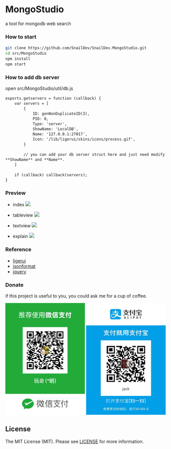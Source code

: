 # MongoStudio
a tool for mongodb web search

### How to start
```bash
git clone https://github.com/SnailDev/SnailDev.MongoStudio.git
cd src/MongoStudio
npm install
npm start
```

### How to add db server
open src/MongoStudio/util/db.js

```node
exports.getservers = function (callback) {
    var servers = [
        {
            ID: genNonDuplicateID(3),
            PID: 0,
            Type: 'server',
            ShowName: 'LocalDB',
            Name: '127.0.0.1:27017',
            Icon: '/lib/ligerui/skins/icons/process.gif',
        }

        // you can add your db server struct here and just need modify **ShowName** and **Name**.
    ]

    if (callback) callback(servers);
}
```

### Preview
- index
![](images/home.jpg)

- tableview
![](images/tableview.jpg)

- textview
![](images/textview.jpg)

- explain
![](images/explain.jpg)

### Reference
- [ligerui](http://www.ligerui.com/)
- [jsonformat](http://tool.oschina.net/codeformat/json)
- [jquery](http://jquery.com/)

### Donate
if this project is useful to you, you could ask me for a cup of coffee.

<img src="https://github.com/SnailDev/SnailDev.MongoStudio/blob/master/images/wechatpay.jpg" width="250" height="350" alt="微信"/>
<img src="https://github.com/SnailDev/SnailDev.MongoStudio/blob/master/images/alipay.jpg" width="250" height="350" alt="支付宝"/>

## License

The MIT License (MIT). Please see [LICENSE](LICENSE) for more information.
